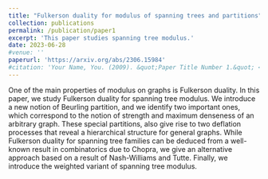 ```yaml
---
title: "Fulkerson duality for modulus of spanning trees and partitions"
collection: publications
permalink: /publication/paper1
excerpt: 'This paper studies spanning tree modulus.'
date: 2023-06-28
#venue: ''
paperurl: 'https://arxiv.org/abs/2306.15984'
#citation: 'Your Name, You. (2009). &quot;Paper Title Number 1.&quot; <i>Journal 1</i>. 1(1).'
---
```


One of the main properties of modulus on graphs is Fulkerson duality. In this paper, we study Fulkerson duality for spanning tree modulus. We introduce a new notion of Beurling partition, and we identify two important ones, which correspond to the notion of strength and maximum denseness of an arbitrary graph. These special partitions, also give rise to two deflation processes that reveal a hierarchical structure for general graphs. While Fulkerson duality for spanning tree families can be deduced from a well-known result in combinatorics due to Chopra, we give an alternative approach based on a result of Nash-Williams and Tutte. Finally, we introduce the weighted variant of spanning tree modulus.
